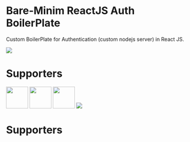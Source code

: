 # Bare-Minim ReactJS Auth BoilerPlate

Custom BoilerPlate for Authentication (custom nodejs server) in React JS.

[![](https://img.shields.io/badge/Donate-Jupyter?style=for-the-badge)](https://razorpay.webug.space/TarunTomar122/ReactJS-Auth-Boilerplate)

# Supporters

  <img src="https://avatars2.githubusercontent.com/u/54112921?v=4" width="60" height="60"/>  [<img src="https://avatars2.githubusercontent.com/u/54112921?v=4" width="60" height="60"/>](https://github.com/TarunTomar122)  [<img src="https://avatars2.githubusercontent.com/u/54112921?v=4" width="60" height="60"/>](https://github.com/TarunTomar122)
[![](https://img.shields.io/badge/Donate-Jupyter?style=for-the-badge)](https://razorpay.webug.space/TarunTomar122/ReactJS-Auth-Boilerplate)

# Supporters

